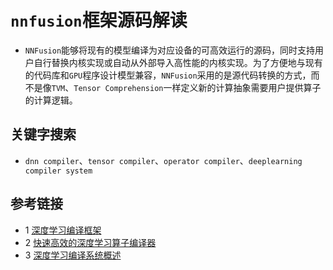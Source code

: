 # `nnfusion`框架源码解读
* `NNFusion`能够将现有的模型编译为对应设备的可高效运行的源码，同时支持用户自行替换内核实现或自动从外部导入高性能的内核实现。为了方便地与现有的代码库和`GPU`程序设计模型兼容，`NNFusion`采用的是源代码转换的方式，而不是像`TVM`、`Tensor Comprehension`一样定义新的计算抽象需要用户提供算子的计算逻辑。
## 关键字搜索
* `dnn compiler`、`tensor compiler`、`operator compiler`、`deeplearning compiler system`
## 参考链接
* 1 [深度学习编译框架](https://www.msra.cn/zh-cn/news/features/osdi-2020-rammer)
* 2 [快速高效的深度学习算子编译器](https://www.msra.cn/zh-cn/news/features/osdi-2022)
* 3 [深度学习编译系统概述](https://zhuanlan.zhihu.com/p/540332645)



